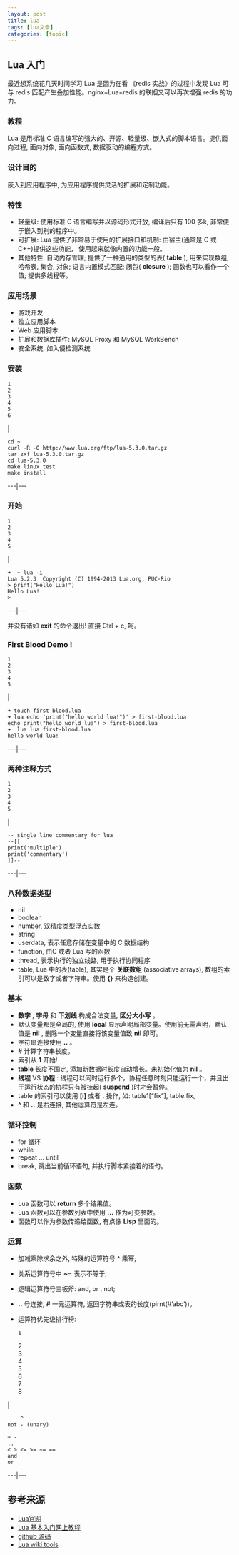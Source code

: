 ```yaml
---
layout: post
title: lua 
tags: [lua文章]
categories: [topic]
---
```

## Lua 入门

最近想系统花几天时间学习 Lua 是因为在看 《redis 实战》的过程中发现 Lua 可与 redis 匹配产生叠加性能。nginx+Lua+redis
的联姻又可以再次增强 redis 的功力。

### 教程

Lua 是用标准 C 语言编写的强大的、开源、轻量级、嵌入式的脚本语言。提供面向过程, 面向对象, 面向函数式, 数据驱动的编程方式。

### 设计目的

嵌入到应用程序中, 为应用程序提供灵活的扩展和定制功能。

### 特性

  * 轻量级: 使用标准 C 语言编写并以源码形式开放, 编译后只有 100 多k, 非常便于嵌入到别的程序中。
  * 可扩展: Lua 提供了非常易于使用的扩展接口和机制: 由宿主(通常是 C 或 C++)提供这些功能， 使用起来就像内置的功能一般。
  * 其他特性: 自动内存管理; 提供了一种通用的类型的表( **table** ), 用来实现数组, 哈希表, 集合, 对象; 语言内置模式匹配; 闭包( **closure** ); 函数也可以看作一个值; 提供多线程等。

### 应用场景

  * 游戏开发
  * 独立应用脚本
  * Web 应用脚本
  * 扩展和数据库插件: MySQL Proxy 和 MySQL WorkBench
  * 安全系统, 如入侵检测系统

### 安装

    
    
    1  
    2  
    3  
    4  
    5  
    6  
    

|

    
    
    cd ~  
    curl -R -O http://www.lua.org/ftp/lua-5.3.0.tar.gz  
    tar zxf lua-5.3.0.tar.gz  
    cd lua-5.3.0  
    make linux test  
    make install  
      
  
---|---  
  
### 开始

    
    
    1  
    2  
    3  
    4  
    5  
    

|

    
    
    ➜  ~ lua -i  
    Lua 5.2.3  Copyright (C) 1994-2013 Lua.org, PUC-Rio  
    > print("Hello Lua!")  
    Hello Lua!  
    >  
      
  
---|---  
  
并没有诸如 **exit** 的命令退出! 直接 Ctrl + c, 呵。

### First Blood Demo !

    
    
    1  
    2  
    3  
    4  
    5  
    

|

    
    
    ➜ touch first-blood.lua  
    ➜ lua echo 'print("hello world lua!")' > first-blood.lua  
    echo print("hello world lua") > first-blood.lua  
    ➜  lua lua first-blood.lua   
    hello world lua!  
      
  
---|---  
  
### 两种注释方式

    
    
    1  
    2  
    3  
    4  
    5  
    

|

    
    
    -- single line commentary for lua  
    --[[  
    print('multiple')  
    print('commentary')  
    ]]--  
      
  
---|---  
  
### 八种数据类型

  * nil 
  * boolean
  * number, 双精度类型浮点实数
  * string 
  * userdata, 表示任意存储在变量中的 C 数据结构
  * function, 由C 或者 Lua 写的函数
  * thread, 表示执行的独立线路, 用于执行协同程序
  * table, Lua 中的表(table), 其实是个 **关联数组** (associative arrays), 数组的索引可以是数字或者字符串。使用 **{}** 来构造创建。

### 基本

  * **数字** , **字母** 和 **下划线** 构成合法变量, **区分大小写** 。
  * 默认变量都是全局的, 使用 **local** 显示声明局部变量。使用前无需声明，默认值是 **nil** , 删除一个变量直接将该变量值致 **nil** 即可。
  * 字符串连接使用 **..** 。
  * **#** 计算字符串长度。
  * 索引从 **1** 开始!
  * **table** 长度不固定, 添加新数据时长度自动增长。未初始化值为 **nil** 。
  * **线程** VS **协程** : 线程可以同时运行多个，协程任意时刻只能运行一个，并且出于运行状态的协程只有被挂起( **suspend** )时才会暂停。
  * table 的索引可以使用 **[i]** 或者 **.** 操作, 如: table1[“fix”], table.fix。
  * **^** 和 **..** 是右连接, 其他运算符是左连。

### 循环控制

  * for 循环
  * while
  * repeat … until
  * break, 跳出当前循环语句, 并执行脚本紧接着的语句。

### 函数

  * Lua 函数可以 **return** 多个结果值。
  * Lua 函数可以在参数列表中使用 **…** 作为可变参数。
  * 函数可以作为参数传递给函数, 有点像 **Lisp** 里面的。

### 运算

  * 加减乘除求余之外, 特殊的运算符号 **^** 乘幂;
  * 关系运算符号中 **~=** 表示不等于; 
  * 逻辑运算符号三板斧: and, or , not;
  * **..** 号连接, **#** 一元运算符, 返回字符串或表的长度(pirnt(#’abc’))。
  * 运算符优先级排行榜:
    
        1  
    2  
    3  
    4  
    5  
    6  
    7  
    8  
    

|

    
        ^  
    not - (unary)  
      
    + -  
    ..  
    < > <= >= ~= ==  
    and   
    or  
      
  
---|---  

## 参考来源

  * [Lua官网](https://www.Lua.org/)
  * [Lua 基本入门网上教程](http://www.runoob.com/Lua/Lua-tutorial.html)
  * [github 源码](https://github.com/lua/lua)
  * [Lua wiki tools](http://lua-users.org/wiki/)